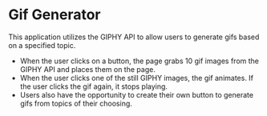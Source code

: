 # Gif Generator

This application utilizes the GIPHY API to allow users to generate gifs based on a specified topic. 
* When the user clicks on a button, the page grabs 10 gif images from the GIPHY API and places them on the page.
* When the user clicks one of the still GIPHY images, the gif animates. If the user clicks the gif again, it stops playing.
* Users also have the opportunity to create their own button to generate gifs from topics of their choosing.